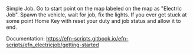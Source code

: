 Simple Job. Go to start point on the map labeled on the map as "Electric Job".  Spawn the vehicle, wait for job, fix the lights.  If you ever get stuck at some point Home Key with reset your duty and job status and allow it to end.

Documentation: https://efn-scripts.gitbook.io/efn-scripts/efn_electricjob/getting-started